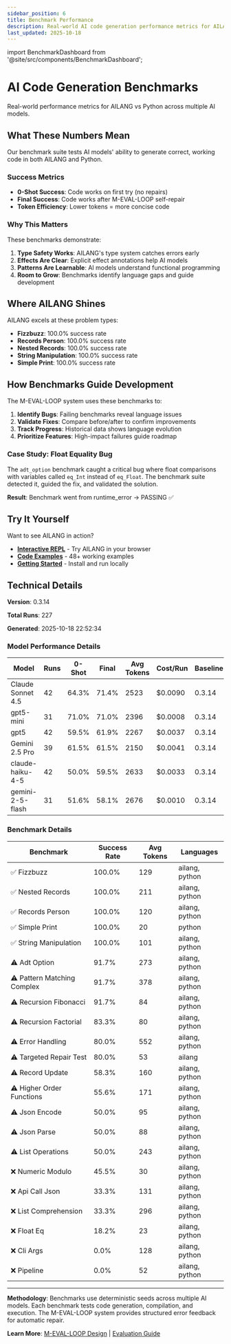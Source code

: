 ```yaml
---
sidebar_position: 6
title: Benchmark Performance
description: Real-world AI code generation performance metrics for AILANG
last_updated: 2025-10-18
---
```


import BenchmarkDashboard from '@site/src/components/BenchmarkDashboard';

# AI Code Generation Benchmarks

Real-world performance metrics for AILANG vs Python across multiple AI models.

<BenchmarkDashboard />

## What These Numbers Mean

Our benchmark suite tests AI models' ability to generate correct, working code in both AILANG and Python.

### Success Metrics

- **0-Shot Success**: Code works on first try (no repairs)
- **Final Success**: Code works after M-EVAL-LOOP self-repair
- **Token Efficiency**: Lower tokens = more concise code

### Why This Matters

These benchmarks demonstrate:

1. **Type Safety Works**: AILANG's type system catches errors early
2. **Effects Are Clear**: Explicit effect annotations help AI models
3. **Patterns Are Learnable**: AI models understand functional programming
4. **Room to Grow**: Benchmarks identify language gaps and guide development

## Where AILANG Shines

AILANG excels at these problem types:

- **Fizzbuzz**: 100.0% success rate
- **Records Person**: 100.0% success rate
- **Nested Records**: 100.0% success rate
- **String Manipulation**: 100.0% success rate
- **Simple Print**: 100.0% success rate

## How Benchmarks Guide Development

The M-EVAL-LOOP system uses these benchmarks to:

1. **Identify Bugs**: Failing benchmarks reveal language issues
2. **Validate Fixes**: Compare before/after to confirm improvements
3. **Track Progress**: Historical data shows language evolution
4. **Prioritize Features**: High-impact failures guide roadmap

### Case Study: Float Equality Bug

The `adt_option` benchmark caught a critical bug where float comparisons with variables called `eq_Int` instead of `eq_Float`. The benchmark suite detected it, guided the fix, and validated the solution.

**Result**: Benchmark went from runtime_error → PASSING ✅

## Try It Yourself

Want to see AILANG in action?

- **[Interactive REPL](/ailang/docs/reference/repl-commands)** - Try AILANG in your browser
- **[Code Examples](https://github.com/sunholo-data/ailang/tree/main/examples)** - 48+ working examples
- **[Getting Started](/ailang/docs/guides/getting-started)** - Install and run locally

## Technical Details

**Version**: 0.3.14

**Total Runs**: 227

**Generated**: 2025-10-18 22:52:34

### Model Performance Details

| Model | Runs | 0-Shot | Final | Avg Tokens | Cost/Run | Baseline |
|-------|------|--------|-------|------------|----------|----------|
| Claude Sonnet 4.5 | 42 | 64.3% | 71.4% | 2523 | $0.0090 | 0.3.14 |
| gpt5-mini | 31 | 71.0% | 71.0% | 2396 | $0.0008 | 0.3.14 |
| gpt5 | 42 | 59.5% | 61.9% | 2267 | $0.0037 | 0.3.14 |
| Gemini 2.5 Pro | 39 | 61.5% | 61.5% | 2150 | $0.0041 | 0.3.14 |
| claude-haiku-4-5 | 42 | 50.0% | 59.5% | 2633 | $0.0033 | 0.3.14 |
| gemini-2-5-flash | 31 | 51.6% | 58.1% | 2676 | $0.0010 | 0.3.14 |

### Benchmark Details

| Benchmark | Success Rate | Avg Tokens | Languages |
|-----------|--------------|------------|-----------|
| ✅ Fizzbuzz | 100.0% | 129 | ailang, python |
| ✅ Nested Records | 100.0% | 211 | ailang, python |
| ✅ Records Person | 100.0% | 120 | ailang, python |
| ✅ Simple Print | 100.0% | 20 | python |
| ✅ String Manipulation | 100.0% | 101 | ailang, python |
| ⚠️ Adt Option | 91.7% | 273 | ailang, python |
| ⚠️ Pattern Matching Complex | 91.7% | 378 | ailang, python |
| ⚠️ Recursion Fibonacci | 91.7% | 84 | ailang, python |
| ⚠️ Recursion Factorial | 83.3% | 80 | ailang, python |
| ⚠️ Error Handling | 80.0% | 552 | ailang, python |
| ⚠️ Targeted Repair Test | 80.0% | 53 | ailang |
| ⚠️ Record Update | 58.3% | 160 | ailang, python |
| ⚠️ Higher Order Functions | 55.6% | 171 | ailang, python |
| ⚠️ Json Encode | 50.0% | 95 | ailang, python |
| ⚠️ Json Parse | 50.0% | 88 | ailang, python |
| ⚠️ List Operations | 50.0% | 243 | ailang, python |
| ❌ Numeric Modulo | 45.5% | 30 | ailang, python |
| ❌ Api Call Json | 33.3% | 131 | ailang, python |
| ❌ List Comprehension | 33.3% | 296 | ailang, python |
| ❌ Float Eq | 18.2% | 23 | ailang, python |
| ❌ Cli Args | 0.0% | 128 | ailang, python |
| ❌ Pipeline | 0.0% | 52 | ailang, python |

---

**Methodology**: Benchmarks use deterministic seeds across multiple AI models. Each benchmark tests code generation, compilation, and execution. The M-EVAL-LOOP system provides structured error feedback for automatic repair.

**Learn More**: [M-EVAL-LOOP Design](https://github.com/sunholo-data/ailang/blob/main/design_docs/implemented/M-EVAL-LOOP_self_improving_feedback.md) | [Evaluation Guide](/ailang/docs/guides/evaluation/eval-loop)
